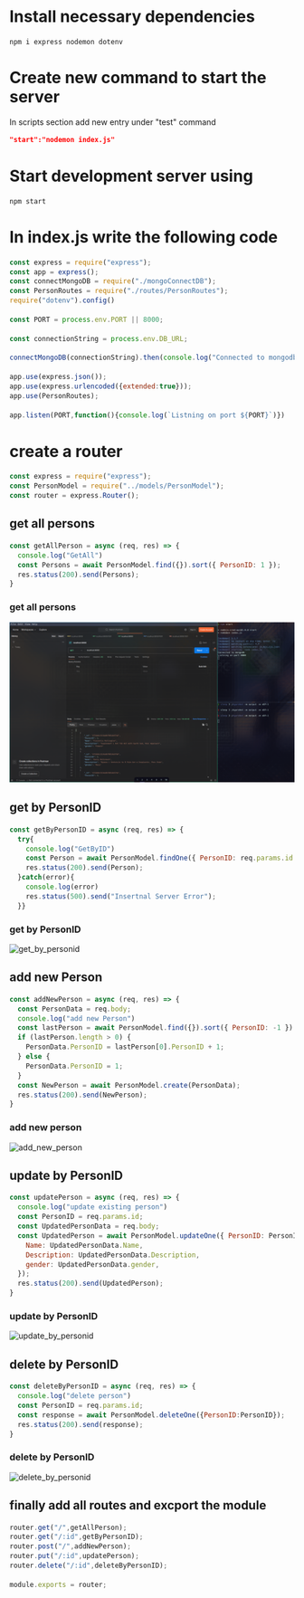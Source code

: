 # Install necessary dependencies
```shell
npm i express nodemon dotenv
```

# Create new command to start the server
In scripts section add new entry under "test" command
```json
"start":"nodemon index.js"
```

# Start development server using
```shell
npm start
```

# In index.js write the following code
```js
const express = require("express");
const app = express();
const connectMongoDB = require("./mongoConnectDB");
const PersonRoutes = require("./routes/PersonRoutes");
require("dotenv").config()

const PORT = process.env.PORT || 8000;

const connectionString = process.env.DB_URL;

connectMongoDB(connectionString).then(console.log("Connected to mongodb")).catch(err=>console.error(`error ${err}`))

app.use(express.json());
app.use(express.urlencoded({extended:true}));
app.use(PersonRoutes);

app.listen(PORT,function(){console.log(`Listning on port ${PORT}`)})
```


# create a router
```js
const express = require("express");
const PersonModel = require("../models/PersonModel");
const router = express.Router();
```
## get all persons
```js
const getAllPerson = async (req, res) => {
  console.log("GetAll")
  const Persons = await PersonModel.find({}).sort({ PersonID: 1 });
  res.status(200).send(Persons);
}
```

### get all persons
![get_all_persons](https://github.com/Harsh-007-max/NodeJS-Crud-s/blob/main/MongoDB/images/getall_persons.png)

## get by PersonID
```js
const getByPersonID = async (req, res) => {
  try{
    console.log("GetByID")
    const Person = await PersonModel.findOne({ PersonID: req.params.id })
    res.status(200).send(Person);
  }catch(error){
    console.log(error)
    res.status(500).send("Insertnal Server Error");
  }}
```

### get by PersonID
![get_by_personid](https://github.com/user-attachments/assets/002eb12d-b643-4cab-9062-f39ac47a05d9)

## add new Person
```js
const addNewPerson = async (req, res) => {
  const PersonData = req.body;
  console.log("add new Person")
  const lastPerson = await PersonModel.find({}).sort({ PersonID: -1 }).limit(1);
  if (lastPerson.length > 0) {
    PersonData.PersonID = lastPerson[0].PersonID + 1;
  } else {
    PersonData.PersonID = 1;
  }
  const NewPerson = await PersonModel.create(PersonData);
  res.status(200).send(NewPerson);
}
```

### add new person
![add_new_person](https://github.com/user-attachments/assets/162f5a4d-aa41-436e-917b-5cf9e9c2967a)

## update by PersonID
```js
const updatePerson = async (req, res) => {
  console.log("update existing person")
  const PersonID = req.params.id;
  const UpdatedPersonData = req.body;
  const UpdatedPerson = await PersonModel.updateOne({ PersonID: PersonID }, {
    Name: UpdatedPersonData.Name,
    Description: UpdatedPersonData.Description,
    gender: UpdatedPersonData.gender,
  });
  res.status(200).send(UpdatedPerson);
}
```

### update by PersonID
![update_by_personid](https://github.com/user-attachments/assets/686fbb9a-abb7-4d93-a236-e68866e899bd)

## delete by PersonID
```js
const deleteByPersonID = async (req, res) => {
  console.log("delete person")
  const PersonID = req.params.id;
  const response = await PersonModel.deleteOne({PersonID:PersonID});
  res.status(200).send(response);
}
```

### delete by PersonID
![delete_by_personid](https://github.com/user-attachments/assets/3551947d-33dd-42e0-acff-42d7ce66ea45)

## finally add all routes and excport the module
```js
router.get("/",getAllPerson);
router.get("/:id",getByPersonID);
router.post("/",addNewPerson);
router.put("/:id",updatePerson);
router.delete("/:id",deleteByPersonID);

module.exports = router;
```


